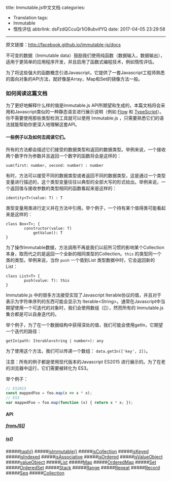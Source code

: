 title: Immutable.js中文文档
categories:
  - Translation
tags:
  - Immutable
  - 惰性评估
abbrlink: dsFzdQCcuQr1iO8ubvifYQ
date: 2017-04-05 23:29:58
---
原文链接：http://facebook.github.io/immutable-js/docs

不可变的数据（Immutable data）鼓励我们使用纯函数（数据输入，数据输出），适用于更简单的应用程序开发，并且启用了函数式编程技术，例如惰性评估。

为了将这些强大的函数概念引进Javascript，它提供了一套Javascript工程师熟悉的面向对象的API方法，就好像是Array，Map和Set的镜像方法一般。

<!--more-->

### 如何阅读这篇文档
为了更好地解释什么样的值是Immutable.js API所期望和生成的，本篇文档将会采用和Javascript类似的一种静态语言进行展示说明（例如 [Flow](https://flowtype.org/) 和 [TypeScript](http://www.typescriptlang.org/)）。你不需要使用那些类型检测工具就可以使用 Immutable.js ，只需要熟悉它们的语法就能帮助你更深入地理解这套API。

#### 一些例子以及如何去阅读它们。
所有的方法都会描述它们接受的数据类型和返回的数据类型。举例来说，一个接收两个数字作为参数并且返回一个数字的函数将会是这样的：

```
sum(first: number, second: number) : number
```

有时，方法可以接受不同的数据类型或者返回不同的数据类型，这是通过一个类型变量进行描述的，这个类型变量往往以典型的全部大写的形式给出。举例来说，一个返回值与接收参数的类型相同的函数看起来是这样的：

```
identity<T>(value: T) : T
```

类型变量用类进行定义并在方法中引用。举个例子，一个持有某个值得类可能看起来是这样的：

```
class Box<T>; {
        constructor(value: T)
            getValue(): T
}
```

为了操作Immutable数据，方法调用不再是我们以前所习惯的影响某个Collection本身，取而代之的是返回一个全新的相同类型的Collection。`this` 的类型同一个类的类型。举例来说，当你 `push` 一个值到List 类型数据中时，它会返回新的List：

```
class List<T> {
        push(value: T): this
}
```

Immutable.js 中的很多方法接受实现了Javascript Iterable协议的值，并且对于表示为字符串序列的东西可能会显示为 Iterable&lt;String&gt;。通常在Javascript中当期望使用一个可迭代的对象时，我们会使用数组（[]），然而所有的 Immutable.js 集合都是可以自身迭代的。

举个例子，为了在一个数据结构中获得深处的值，我们可能会使用getIn，它期望一个迭代的路径：

```
getIn(path: Iterable<string | number>): any
```

为了使用这个方法，我们可以传递一个数组： `data.getIn(['key', 2])`。

注意：所有的例子都是使用现代版本的Javascript ES2015 进行展示的。为了在老的浏览器中运行，它们需要被转化为 ES3。

举个例子：

```javascript
// ES2015
const mappedFoo = foo.map(x => x * x);
// ES3
var mappedFoo = foo.map(function (x) { return x * x; });
```

#### API
##### [fromJS()](#fromJS)
##### [is()](#is)
#####[hash()](#hash)
#####[isImmutable()](#isImmutable)
#####[isCollection](#isCollection)
#####[isKeyed](#isKeyed)
#####[isIndexed](#isIndexed)
#####[isAssociative](#isAssociative)
#####[isOrdered](#isOrdered)
#####[isValueObject](#isValueObject)
#####[valueObject](#isCollection)
#####[List](#List)
#####[Map](#Map)
#####[OrderedMap](#OrderedMap)
#####[Set](#Set)
#####[OrderedSet](#OrderedSet)
#####[Stack](#Stack)
#####[Range](#Range)
#####[Repeat](#Repeat)
#####[Record](#Record)
#####[Seq](#Seq)
#####[Collection](#Collection)
